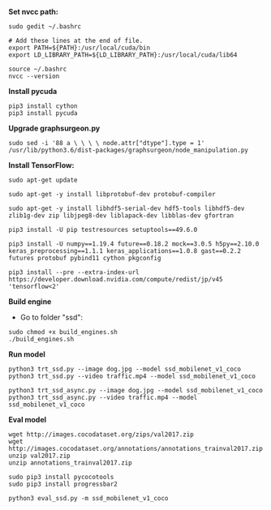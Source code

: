 
**Set nvcc path:**
```
sudo gedit ~/.bashrc
```
```
# Add these lines at the end of file.
export PATH=${PATH}:/usr/local/cuda/bin
export LD_LIBRARY_PATH=${LD_LIBRARY_PATH}:/usr/local/cuda/lib64
```
```
source ~/.bashrc
nvcc --version
```
**Install pycuda**
```
pip3 install cython
pip3 install pycuda
```
**Upgrade graphsurgeon.py**
```
sudo sed -i '88 a \ \ \ \ node.attr["dtype"].type = 1' /usr/lib/python3.6/dist-packages/graphsurgeon/node_manipulation.py
```
**Install TensorFlow:**
```
sudo apt-get update
```
```
sudo apt-get -y install libprotobuf-dev protobuf-compiler
```
```
sudo apt-get -y install libhdf5-serial-dev hdf5-tools libhdf5-dev zlib1g-dev zip libjpeg8-dev liblapack-dev libblas-dev gfortran
```
```
pip3 install -U pip testresources setuptools==49.6.0
```
```
pip3 install -U numpy==1.19.4 future==0.18.2 mock==3.0.5 h5py==2.10.0 keras_preprocessing==1.1.1 keras_applications==1.0.8 gast==0.2.2 futures protobuf pybind11 cython pkgconfig
```
```
pip3 install --pre --extra-index-url https://developer.download.nvidia.com/compute/redist/jp/v45 'tensorflow<2'
```
**Build engine**
- Go to folder "ssd":
```
sudo chmod +x build_engines.sh
./build_engines.sh
```

**Run model**
```
python3 trt_ssd.py --image dog.jpg --model ssd_mobilenet_v1_coco
python3 trt_ssd.py --video traffic.mp4 --model ssd_mobilenet_v1_coco
```
```
python3 trt_ssd_async.py --image dog.jpg --model ssd_mobilenet_v1_coco
python3 trt_ssd_async.py --video traffic.mp4 --model ssd_mobilenet_v1_coco
```

**Eval model**
```
wget http://images.cocodataset.org/zips/val2017.zip
wget http://images.cocodataset.org/annotations/annotations_trainval2017.zip
unzip val2017.zip
unzip annotations_trainval2017.zip
```
```
sudo pip3 install pycocotools
sudo pip3 install progressbar2
```
```
python3 eval_ssd.py -m ssd_mobilenet_v1_coco
```
